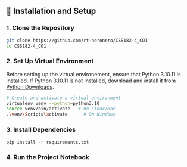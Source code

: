 ## 📝 Installation and Setup

### 1. Clone the Repository

```bash
git clone https://github.com/rt-neronero/CSS182-4_CO1
cd CSS182-4_CO1
```

### 2. Set Up Virtual Environment

Before setting up the virtual environement, ensure that Python 3.10.11 is installed. If Python 3.10.11 is not installed, download and install it from [Python Downloads](https://www.python.org/downloads/release/python-31011/).

```bash
# Create and activate a virtual environment
virtualenv venv --python=python3.10
source venv/bin/activate   # On Linux/Mac
.\venv\Scripts\activate      # On Windows

```

### 3. Install Dependencies

```bash
pip install -r requirements.txt
```

### 4. Run the Project Notebook
